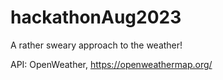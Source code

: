# hackathonAug2023

A rather sweary approach to the weather!

API: OpenWeather, https://openweathermap.org/
